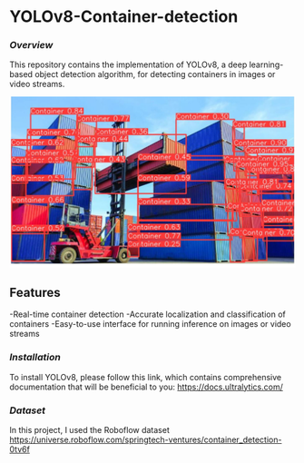 # YOLOv8-Container-detection

### *Overview*
This repository contains the implementation of YOLOv8, a deep learning-based 
object detection algorithm, for detecting containers in images or video streams.

![alt text]( https://github.com/pahaht/YOLOv8-Container-detection/blob/main/images/container.JPG)  
 


 ## Features 
-Real-time container detection
-Accurate localization and classification of containers
-Easy-to-use interface for running inference on images or video streams

### *Installation*
To install YOLOv8, please follow this link, which contains comprehensive 
documentation that will be beneficial to you: https://docs.ultralytics.com/

### *Dataset*
In this project, I used the Roboflow dataset
https://universe.roboflow.com/springtech-ventures/container_detection-0tv6f

